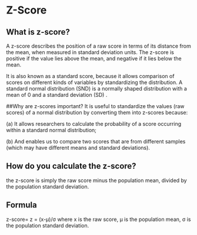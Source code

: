 # Z-Score

## What is z-score?
A z-score describes the position of a raw score in terms of its distance from the mean, when measured in standard deviation units. The z-score is positive if the value lies above the mean, and negative if it lies below the mean.

It is also known as a standard score, because it allows comparison of scores on different kinds of variables by standardizing the distribution. A standard normal distribution (SND) is a normally shaped distribution with a mean of 0 and a standard deviation (SD) .

##Why are z-scores important? 
It is useful to standardize the values (raw scores) of a normal distribution by converting them into z-scores because: 

(a) It allows researchers to calculate the probability of a score occurring within a standard normal distribution; 

(b) And enables us to compare two scores that are from different samples (which may have different means and standard deviations).  

## How do you calculate the z-score? 
the z-score is simply the raw score minus the population mean, divided by the population standard deviation. 

## Formula
z-score= z = (x-μ)/σ
where x is the raw score,
      μ is the population mean, 
      σ is the population standard deviation. 

